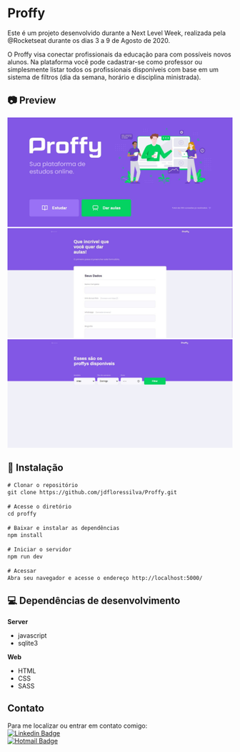 # Proffy
Este é um projeto desenvolvido durante a Next Level Week, realizada pela @Rocketseat durante os dias 3 a 9 de Agosto de 2020.

O Proffy visa conectar profissionais da educação para com possíveis novos alunos. Na plataforma você pode cadastrar-se como professor ou simplesmente listar todos os profissionais disponíveis com base em um sistema de filtros (dia da semana, horário e disciplina ministrada).

##  :camera: Preview

![Página inicial da aplicação](./preview/main.jpg)
![Página de cadastro de professores](./preview/form.jpg)
![Página de listagem de professores](./preview/search.jpg)

## :hammer: Instalação

    # Clonar o repositório
    git clone https://github.com/jdfloressilva/Proffy.git

    # Acesse o diretório
    cd proffy

    # Baixar e instalar as dependências
    npm install

    # Iniciar o servidor
    npm run dev

    # Acessar
    Abra seu navegador e acesse o endereço http://localhost:5000/

## :computer: Dependências de desenvolvimento

**Server**
- javascript
- sqlite3

**Web**
- HTML
- CSS
- SASS


## Contato
Para me localizar ou entrar em contato comigo:<br>
[![Linkedin Badge](https://img.shields.io/badge/-LinkedIn-blue?style=flat-square&logo=Linkedin&logoColor=white&link=https://www.linkedin.com/in/jdfloressilva/)](https://www.linkedin.com/in/jdfloressilva)<br>[![Hotmail Badge](https://img.shields.io/badge/-Hotmail-0078D4?style=flat-square&logo=microsoft-outlook&logoColor=white&link=mailto:jdfloressilva@hotmail.com)](mailto:jdfloressilva@hotmail.com)<br>





